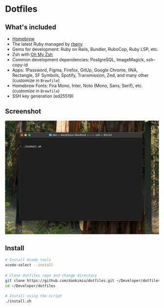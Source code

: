 # Dotfiles

## What's included

- [Homebrew](https://brew.sh/)
- The latest Ruby managed by [rbenv](https://github.com/rbenv/rbenv)
- Gems for development: Ruby on Rails, Bundler, RuboCop, Ruby LSP, etc.
- Zsh with [Oh My Zsh](https://github.com/ohmyzsh/ohmyzsh)
- Common development dependencies: PostgreSQL, ImageMagick, ssh-copy-id
- Apps: 1Password, Figma, Firefox, GitUp, Google Chrome, IINA, Rectangle, SF Symbols, Spotify, Transmission, Zed, and many other (customize in `Brewfile`)
- Homebrew Fonts: Fira Mono, Inter, Noto (Mono, Sans, Serif), etc. (customize in `Brewfile`)
- SSH key generation (ed25519)

## Screenshot

![Screenshot](screenshot.png)

## Install

```bash
# Install Xcode tools
xcode-select --install

# Clone dotfiles repo and change directory
git clone https://github.com/dankimio/dotfiles.git ~/Developer/dotfiles
cd ~/Developer/dotfiles

# Install using the script
./install.sh
```
